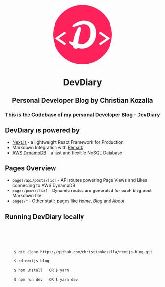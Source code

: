<div align="center">
  <img src="https://github.com/christiankozalla/nextjs-blog/blob/master/public/favicons/android-chrome-192x192.png" alt="DevDiary Icon" />
  <h1>
    DevDiary
  </h1>
  <h2>
    Personal Developer Blog by Christian Kozalla
  </h2>
  <h3>This is the Codebase of my personal Developer Blog - DevDiary</h3>
</div>

## DevDiary is powered by

- [Next.js](https://nextjs.org) - a lightweight React Framework for Production
- Markdown Integration with [Remark](https://www.npmjs.com/package/remark)
- [AWS DynamoDB](https://aws.amazon.com/dynamodb/) - a fast and flexible NoSQL Database

## Pages Overview

- `pages/api/posts/[id]` - API routes powering Page Views and Likes connecting to AWS DynamoDB
- `pages/posts/[id]` - Dynamic routes are generated for each blog post Markdown file
- `pages/*` - Other static pages like _Home_, _Blog_ and _About_

## Running DevDiary locally

<code style="line-height: 2.5em;">
  <pre>
    $ git clone https://github.com/christiankozalla/nextjs-blog.git
    $ cd nextjs-blog
    $ npm install   OR $ yarn
    $ npm run dev   OR $ yarn dev
  </pre>
</code>
